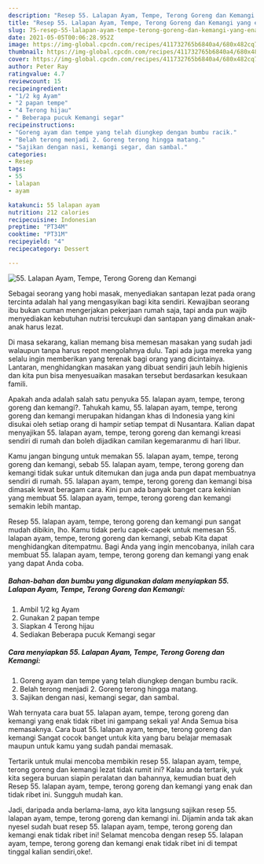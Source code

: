 ```yaml
---
description: "Resep 55. Lalapan Ayam, Tempe, Terong Goreng dan Kemangi yang enak Untuk Jualan"
title: "Resep 55. Lalapan Ayam, Tempe, Terong Goreng dan Kemangi yang enak Untuk Jualan"
slug: 75-resep-55-lalapan-ayam-tempe-terong-goreng-dan-kemangi-yang-enak-untuk-jualan
date: 2021-05-05T00:06:28.952Z
image: https://img-global.cpcdn.com/recipes/411732765b6840a4/680x482cq70/55-lalapan-ayam-tempe-terong-goreng-dan-kemangi-foto-resep-utama.jpg
thumbnail: https://img-global.cpcdn.com/recipes/411732765b6840a4/680x482cq70/55-lalapan-ayam-tempe-terong-goreng-dan-kemangi-foto-resep-utama.jpg
cover: https://img-global.cpcdn.com/recipes/411732765b6840a4/680x482cq70/55-lalapan-ayam-tempe-terong-goreng-dan-kemangi-foto-resep-utama.jpg
author: Peter Ray
ratingvalue: 4.7
reviewcount: 15
recipeingredient:
- "1/2 kg Ayam"
- "2 papan tempe"
- "4 Terong hijau"
- " Beberapa pucuk Kemangi segar"
recipeinstructions:
- "Goreng ayam dan tempe yang telah diungkep dengan bumbu racik."
- "Belah terong menjadi 2. Goreng terong hingga matang."
- "Sajikan dengan nasi, kemangi segar, dan sambal."
categories:
- Resep
tags:
- 55
- lalapan
- ayam

katakunci: 55 lalapan ayam 
nutrition: 212 calories
recipecuisine: Indonesian
preptime: "PT34M"
cooktime: "PT31M"
recipeyield: "4"
recipecategory: Dessert

---
```



![55. Lalapan Ayam, Tempe, Terong Goreng dan Kemangi](https://img-global.cpcdn.com/recipes/411732765b6840a4/680x482cq70/55-lalapan-ayam-tempe-terong-goreng-dan-kemangi-foto-resep-utama.jpg)

Sebagai seorang yang hobi masak, menyediakan santapan lezat pada orang tercinta adalah hal yang mengasyikan bagi kita sendiri. Kewajiban seorang ibu bukan cuman mengerjakan pekerjaan rumah saja, tapi anda pun wajib menyediakan kebutuhan nutrisi tercukupi dan santapan yang dimakan anak-anak harus lezat.

Di masa  sekarang, kalian memang bisa memesan masakan yang sudah jadi walaupun tanpa harus repot mengolahnya dulu. Tapi ada juga mereka yang selalu ingin memberikan yang terenak bagi orang yang dicintainya. Lantaran, menghidangkan masakan yang dibuat sendiri jauh lebih higienis dan kita pun bisa menyesuaikan masakan tersebut berdasarkan kesukaan famili. 



Apakah anda adalah salah satu penyuka 55. lalapan ayam, tempe, terong goreng dan kemangi?. Tahukah kamu, 55. lalapan ayam, tempe, terong goreng dan kemangi merupakan hidangan khas di Indonesia yang kini disukai oleh setiap orang di hampir setiap tempat di Nusantara. Kalian dapat menyajikan 55. lalapan ayam, tempe, terong goreng dan kemangi kreasi sendiri di rumah dan boleh dijadikan camilan kegemaranmu di hari libur.

Kamu jangan bingung untuk memakan 55. lalapan ayam, tempe, terong goreng dan kemangi, sebab 55. lalapan ayam, tempe, terong goreng dan kemangi tidak sukar untuk ditemukan dan juga anda pun dapat membuatnya sendiri di rumah. 55. lalapan ayam, tempe, terong goreng dan kemangi bisa dimasak lewat beragam cara. Kini pun ada banyak banget cara kekinian yang membuat 55. lalapan ayam, tempe, terong goreng dan kemangi semakin lebih mantap.

Resep 55. lalapan ayam, tempe, terong goreng dan kemangi pun sangat mudah dibikin, lho. Kamu tidak perlu capek-capek untuk memesan 55. lalapan ayam, tempe, terong goreng dan kemangi, sebab Kita dapat menghidangkan ditempatmu. Bagi Anda yang ingin mencobanya, inilah cara membuat 55. lalapan ayam, tempe, terong goreng dan kemangi yang enak yang dapat Anda coba.

<!--inarticleads1-->

##### Bahan-bahan dan bumbu yang digunakan dalam menyiapkan 55. Lalapan Ayam, Tempe, Terong Goreng dan Kemangi:

1. Ambil 1/2 kg Ayam
1. Gunakan 2 papan tempe
1. Siapkan 4 Terong hijau
1. Sediakan  Beberapa pucuk Kemangi segar




<!--inarticleads2-->

##### Cara menyiapkan 55. Lalapan Ayam, Tempe, Terong Goreng dan Kemangi:

1. Goreng ayam dan tempe yang telah diungkep dengan bumbu racik.
1. Belah terong menjadi 2. Goreng terong hingga matang.
1. Sajikan dengan nasi, kemangi segar, dan sambal.




Wah ternyata cara buat 55. lalapan ayam, tempe, terong goreng dan kemangi yang enak tidak ribet ini gampang sekali ya! Anda Semua bisa memasaknya. Cara buat 55. lalapan ayam, tempe, terong goreng dan kemangi Sangat cocok banget untuk kita yang baru belajar memasak maupun untuk kamu yang sudah pandai memasak.

Tertarik untuk mulai mencoba membikin resep 55. lalapan ayam, tempe, terong goreng dan kemangi lezat tidak rumit ini? Kalau anda tertarik, yuk kita segera buruan siapin peralatan dan bahannya, kemudian buat deh Resep 55. lalapan ayam, tempe, terong goreng dan kemangi yang enak dan tidak ribet ini. Sungguh mudah kan. 

Jadi, daripada anda berlama-lama, ayo kita langsung sajikan resep 55. lalapan ayam, tempe, terong goreng dan kemangi ini. Dijamin anda tak akan nyesel sudah buat resep 55. lalapan ayam, tempe, terong goreng dan kemangi enak tidak ribet ini! Selamat mencoba dengan resep 55. lalapan ayam, tempe, terong goreng dan kemangi enak tidak ribet ini di tempat tinggal kalian sendiri,oke!.

